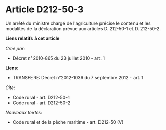 # Article D212-50-3

Un arrêté du ministre chargé de l'agriculture précise le contenu et les modalités de la déclaration prévue aux articles D.
212-50-1 et D. 212-50-2.

**Liens relatifs à cet article**

_Créé par_:

  - Décret n°2010-865 du 23 juillet 2010 - art. 1

**Liens**:

  - TRANSFERE: Décret n°2012-1036 du 7 septembre 2012 - art. 1

_Cite_:

  - Code rural - art. D212-50-1
  - Code rural - art. D212-50-2

_Nouveaux textes_:

  - Code rural et de la pêche maritime - art. D212-50 (V)

